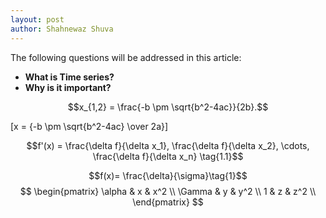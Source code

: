 ```yaml
---
layout: post
author: Shahnewaz Shuva
---
```


The following questions will be addressed in this article:
- **What is Time series?**
- **Why is it important?**

$$x_{1,2} = \frac{-b \pm \sqrt{b^2-4ac}}{2b}.$$

\[x = {-b \pm \sqrt{b^2-4ac} \over 2a}\]

$$f'(x) = \frac{\delta f}{\delta x_1}, \frac{\delta f}{\delta x_2}, \cdots, \frac{\delta f}{\delta x_n} \tag{1.1}$$

$$f(x)= \frac{\delta}{\sigma}\tag{1}$$
$$
    \begin{pmatrix}
    \alpha & x & x^2 \\
    \Gamma & y & y^2 \\
    1 & z & z^2 \\
    \end{pmatrix}
$$
